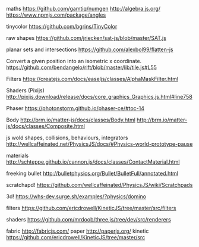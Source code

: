 
maths
https://github.com/gamtiq/numgen
http://algebra.js.org/
https://www.npmjs.com/package/angles

tinycolor
https://github.com/bgrins/TinyColor

raw shapes
https://github.com/jriecken/sat-js/blob/master/SAT.js

planar sets and intersections
https://github.com/alexbol99/flatten-js

Convert a given position into an isometric x coordinate.
https://github.com/bendangelo/rift/blob/master/lib/tile.js#L55

Filters
https://createjs.com/docs/easeljs/classes/AlphaMaskFilter.html

Shaders (Pixijs)
http://pixijs.download/release/docs/core_graphics_Graphics.js.html#line758

Phaser
https://photonstorm.github.io/phaser-ce/#toc-14

Body
http://brm.io/matter-js/docs/classes/Body.html
http://brm.io/matter-js/docs/classes/Composite.html

js wold shapes, collisions, behaviours, integrators
http://wellcaffeinated.net/PhysicsJS/docs/#Physics-world-prototype-pause

materials
http://schteppe.github.io/cannon.js/docs/classes/ContactMaterial.html

freeking bullet
http://bulletphysics.org/Bullet/BulletFull/annotated.html

scratchapd!
https://github.com/wellcaffeinated/PhysicsJS/wiki/Scratchpads

3d!
https://whs-dev.surge.sh/examples/?physics/domino

filters
https://github.com/ericdrowell/KineticJS/tree/master/src/filters

shaders
https://github.com/mrdoob/three.js/tree/dev/src/renderers

fabric
http://fabricjs.com/
paper
http://paperjs.org/
kinetic
https://github.com/ericdrowell/KineticJS/tree/master/src
